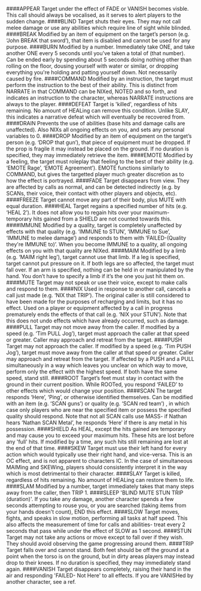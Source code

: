 ####APPEAR
    Target under the effect of FADE or VANISH becomes visble. This call should always be vocalised, as it serves to alert players to the sudden change.
####BLIND
    Target shuts their eyes. They may not call melee damage or use any abilities which require line of sight while blinded.
####BREAK
    Modified by an item of equipment on the target’s person (e.g. ‘John BREAK that sword’), that item is disabled and cannot be used for any purpose.
####BURN
    Modified by a number. Immediately take ONE, and take another ONE every 5 seconds until you've taken a total of (that number). Can be ended early by spending about 5 seconds doing nothing other than rolling on the floor, dousing yourself with water or similar, or dropping everything you're holding and patting yourself down. Not necessarily caused by fire.
####COMMAND
    Modified by an instruction, the target must perform the instruction to the best of their ability. This is distinct from NARRATE in that COMMAND can be NIXed, NOTED and so forth, and indicates an instruction to the character, whereas NARRATE instructions are always to the player.
####DEFEAT
    Target is 'killed', regardless of hits remaining. No amount of HEALing can remove this condition. Unlike SLAY, this indicates a narrative defeat which will eventually be recovered from.
####DRAIN
    Prevents the use of abilities (base hits and damage calls are unaffected). Also NIXs all ongoing effects on you, and sets any personal variables to 0.
####DROP
    Modified by an item of equipment on the target’s person (e.g. ‘DROP that gun’), that piece of equipment must be dropped. If the prop is fragile it may instead be placed on the ground. If no duration is specified, they may immediately retrieve the item.
####EMOTE
    Modified by a feeling, the target must roleplay that feeling to the best of their ability (e.g. ‘EMOTE Rage’, ‘EMOTE Agreement’). EMOTE functions similarly to COMMAND, but gives the targetted player much greater discretion as to how the effect is portrayed.
####FADE
    Target disappears from view. They are affected by calls as normal, and can be detected indirectly (e.g. by SCANs, their voice, their contact with other players and objects, etc).
####FREEZE
    Target cannot move any part of their body, plus MUTE with equal duration.
####HEAL
    Target regains a specified number of hits (e.g. ‘HEAL 2’). It does not allow you to regain hits over your maximum- temporary hits gained from a SHIELD are not counted towards this.
####IMMUNE
    Modified by a quality, target is completely unaffected by effects with that quality (e.g. ‘IMMUNE to STUN’, ‘IMMUNE to Sue’, ‘IMMUNE to melee damage’) and responds to them with ‘FAILED-(Quality they're IMMUNE to)’. When you become IMMUNE to a quality, all ongoing effects on you with that quality are NIXed.
####MAIM
    Modified by a limb (e.g. ‘MAIM right leg’), target cannot use that limb. If a leg is specified, target cannot put pressure on it. If both legs are so affected, the target must fall over. If an arm is specified, nothing can be held in or manipulated by the hand. You don’t have to specify a limb if it’s the one you just hit them on.
####MUTE
    Target may not speak or use their voice, except to make calls and respond to them.
####NIX
    Used in response to another call, cancels a call just made (e.g. ‘NIX that TRIP’). The original caller is still considered to have been made for the purposes of recharging and limits, but it has no effect. Used on a player or equipment affected by a call in progress prematurely ends the effects of that call (e.g. ‘NIX your STUN’). Note that this does not undo effects which have already occurred, such as damage.
####PULL
    Target may not move away from the caller. If modified by a speed (e.g. ‘Tim PULL Jog’), target must approach the caller at that speed or greater. Caller may approach and retreat from the target.
####PUSH
    Target may not approach the caller. If modified by a speed (e.g. ‘Tim PUSH Jog’), target must move away from the caller at that speed or greater. Caller may approach and retreat from the target. If affected by a PUSH and a PULL simultaneously in a way which leaves you unclear on which way to move, perform only the effect with the highest speed. If both have the same speed, stand still.
####ROOT
    Target’s feet must stay in contact with the ground in their current position. While ROOTed, you respond ‘FAILED’ to other effects which would change your position.
####SCAN
    The target responds ‘Here’, ‘Ping’, or otherwise identified themselves. Can be modified with an item (e.g. ‘SCAN guns’) or quality (e.g. ‘SCAN red team’) , in which case only players who are near the specified item or possess the specified quality should respond. Note that not all SCAN calls use MASS- if Nathan hears ‘Nathan SCAN Metal’, he responds ‘Here’ if there is any metal in his possession.
####SHIELD
    As HEAL, except the hits gained are temporary and may cause you to exceed your maximum hits. These hits are lost before any 'full' hits. If modified by a time, any such hits still remaining are lost at the end of that time.
####SKEW
    Target must use their left hand for every action which would typically use their right hand, and vice-versa. This is an OC effect, and is not apparent to characters IC. In the case of simultaneous MAIMing and SKEWing, players should consistently interpret it in the way which is most detrimental to their character. 
####SLAY
    Target is killed, regardless of hits remaining. No amount of HEALing can restore them to life.
####SLAM
    Modified by a number, target immediately takes that many steps away from the caller, then TRIP 1.
####SLEEP
    'BLIND MUTE STUN TRIP (duration)'. If you take any damage, another character spends a few seconds attempting to rouse you, or you are searched (taking items from your hands doesn't count), END this effect.
####SLOW
    Target moves, fights, and speaks in slow motion, performing all tasks at half speed. This also affects the measurement of time for calls and abilities- treat every 2 seconds that pass while under the effect of SLOW as 1 second.
####STUN
    Target may not take any actions or move except to fall over if they wish. They should avoid observing the game progressing around them.
####TRIP
    Target falls over and cannot stand. Both feet should be off the ground at a point when the torso is on the ground, but in dirty areas players may instead drop to their knees. If no duration is specified, they may immediately stand again.
####VANISH
    Target disappears completely, raising their hand in the air and responding 'FAILED- Not Here' to all effects. If you are VANISHed by another character, see a ref. 
